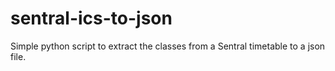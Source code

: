 # sentral-ics-to-json
Simple python script to extract the classes from a Sentral timetable to a json file. 
